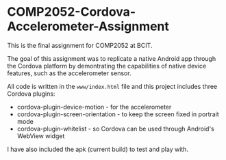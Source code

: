 # COMP2052-Cordova-Accelerometer-Assignment

This is the final assignment for COMP2052 at BCIT. 

The goal of this assignment was to replicate a native Android app through the Cordova platform by demontrating the capabilities of native device features, such as the accelerometer sensor. 

All code is written in the `www/index.html` file and this project includes three Cordova plugins:

* cordova-plugin-device-motion - for the accelerometer
* cordova-plugin-screen-orientation - to keep the screen fixed in portrait mode
* cordova-plugin-whitelist - so Cordova can be used through Android's WebView widget

I have also included the apk (current build) to test and play with.